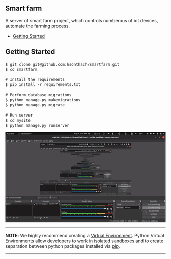 ## Smart farm

A server of smart farm project, which controls numberous of iot devices, automate the farming process.

- [Getting Started](#getting-started)

## Getting Started

    $ git clone git@github.com:hsonthach/smartfarm.git
    $ cd smartfarm

    # Install the requirements
    $ pip install -r requirements.txt

    # Perform database migrations
    $ python manage.py makemigrations
    $ python manage.py migrate

    # Run server
    $ cd mysite
    $ python manage.py runserver

<img src="./guild.gif"/>

<hr>

**NOTE**: We highly recommend creating a [Virtual Environment](http://docs.python-guide.org/en/latest/dev/virtualenvs/). Python Virtual Environments allow developers to work in isolated sandboxes and to create separation between python packages installed via [pip](https://pypi.python.org/pypi/pip).

<hr>
